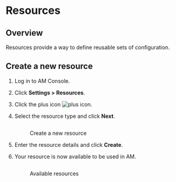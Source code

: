 # Resources

## Overview

Resources provide a way to define reusable sets of configuration.

## Create a new resource

1. Log in to AM Console.
2. Click **Settings > Resources**.
3. Click the plus icon ![plus icon](https://docs.gravitee.io/images/icons/plus-icon.png).
4.  Select the resource type and click **Next**.

    <figure><img src="https://docs.gravitee.io/images/am/current/graviteeio-am-userguide-resource-types.png" alt=""><figcaption><p>Create a new resource</p></figcaption></figure>
5. Enter the resource details and click **Create**.
6.  Your resource is now available to be used in AM.

    <figure><img src="https://docs.gravitee.io/images/am/current/graviteeio-am-userguide-resource-reference.png" alt=""><figcaption><p>Available resources</p></figcaption></figure>
